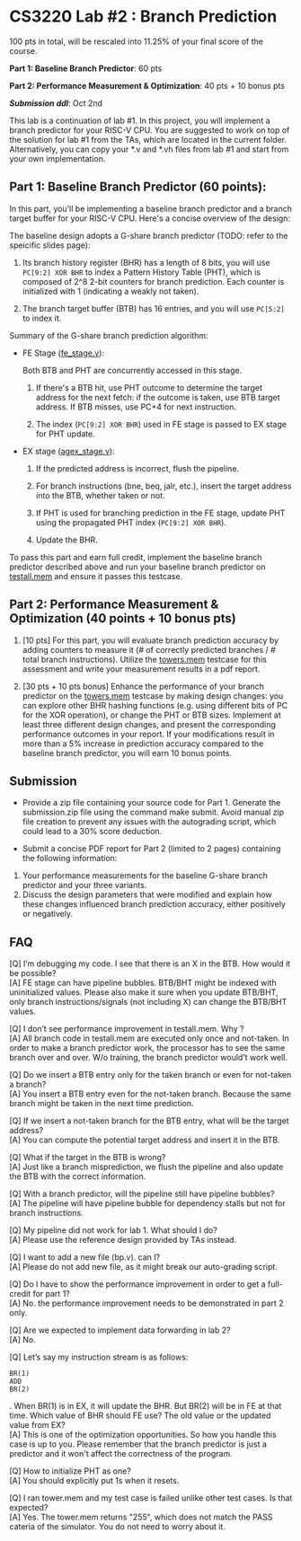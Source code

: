 # CS3220 Lab #2 : Branch Prediction

100 pts in total, will be rescaled into 11.25% of your final score of the course.  

**Part 1: Baseline Branch Predictor**: 60 pts

**Part 2: Performance Measurement & Optimization**: 40 pts + 10 bonus pts

***Submission ddl***: Oct 2nd

This lab is a continuation of lab #1. In this project, you will implement a branch predictor for your RISC-V CPU. You are suggested to work on top of the solution for lab #1 from the TAs, which are located in the current folder. Alternatively, you can copy your *.v and *.vh files from lab #1 and start from your own implementation.

## Part 1: Baseline Branch Predictor (60 points): 

In this part, you'll be implementing a baseline branch predictor and a branch target buffer for your RISC-V CPU. Here's a concise overview of the design: 

The baseline design adopts a G-share branch predictor (TODO: refer to the speicific slides page): 

1. Its branch history register (BHR) has a length of 8 bits, you will use `PC[9:2] XOR BHR` to index a Pattern History Table (PHT), which is composed of 2^8 2-bit counters for branch prediction. Each counter is initialized with 1 (indicating a weakly not taken).

2. The branch target buffer (BTB) has 16 entries, and you will use `PC[5:2]` to index it.

Summary of the G-share branch prediction algorithm: 

* FE Stage ([fe_stage.v](fe_stage.v)): 

    Both BTB and PHT are concurrently accessed in this stage. 
    
    1. If there's a BTB hit, use PHT outcome to determine the target address for the next fetch: if the outcome is taken, use BTB target address. If BTB misses, use PC+4 for next instruction. 

    2. The index (`PC[9:2] XOR BHR`) used in FE stage is passed to EX stage for PHT update.

* EX stage ([agex_stage.v](agex_stage.v)): 

    1. If the predicted address is incorrect, flush the pipeline.

    2. For branch instructions (bne, beq, jalr, etc.), insert the target address into the BTB, whether taken or not.
    
    3. If PHT is used for branching prediction in the FE stage, update PHT using the propagated PHT index (`PC[9:2] XOR BHR`). 

    4. Update the BHR. 

To pass this part and earn full credit, implement the baseline branch predictor described above and run your baseline branch predictor on [testall.mem](/test/part4/testall.mem) and ensure it passes this testcase.

<!-- **Grading**:
We will check whether </test/part4/testall.mem> is correctly executed or not. 
There won’t be any performance improvement in testall.mem because the final execution time is already fixed by the test code.  With the branch predictor/BTB, your code should finish testall.mem correctly. 

**What to submit:**
**A zip file of your source code. The zip file must contain the following:**
type ```make submit``` will generate a submission.zip. 
Please submit the submission.zip file. Each submission for each group. -->


## Part 2: Performance Measurement & Optimization (40 points + 10 bonus pts)

1. [10 pts] For this part, you will evaluate branch prediction accuracy by adding counters to measure it (# of correctly predicted branches / # total branch instructions). Utilize the [towers.mem](test/towers/towers.mem) testcase for this assessment and write your measurement results in a pdf report.

2. [30 pts + 10 pts bonus] Enhance the performance of your branch predictor on the [towers.mem](test/towers/towers.mem) testcase by making design changes: you can explore other BHR hashing functions (e.g. using different bits of PC for the XOR operation), or change the PHT or BTB sizes. Implement at least three different design changes, and present the corresponding performance outcomes in your report. If your modifications result in more than a 5% increase in prediction accuracy compared to the baseline branch predictor, you will earn 10 bonus points.

## Submission

+ Provide a zip file containing your source code for Part 1. Generate the submission.zip file using the command make submit. Avoid manual zip file creation to prevent any issues with the autograding script, which could lead to a 30% score deduction.

+ Submit a concise PDF report for Part 2 (limited to 2 pages) containing the following information:
1.  Your performance measurements for the baseline G-share branch predictor and your three variants.
2.  Discuss the design parameters that were modified and explain how these changes influenced branch prediction accuracy, either positively or negatively.

<!-- Your scores will be depending on the performance improvement. If you get more than 5% performance improvement over the baseline configuration, you will receive 2 pts, if not, you will get 1 pt based on your report contents.  
Discuss your design space explorations and write a report about your evaluations. 
Evaluate your design with the provided benchmark and report the performance numbers. 
Please print out cycle count, BP accuracy (# of corrected predicted branch/# branch insts), # taken branches, # not-taken branches. # branches.  The cases are no branch predictor, baseline branch predictor (part-1), and your improved versions. Please show the results those are hurting the performance. 
Please show at least 3 different design changes that you have made in addition to the baseline branch predictor. Total 4 branch predictor's results + no branch predictor's result (project #1).  -->

<!-- **Grading**
The contents of the report will be used for the grading part-2.  
Please discuss what design parameters have you changed and discuss why it changes (good or bad or the same) performance.  


**What to submit** 
Report (max 2 pages) (No need to submit the code again)  -->

## FAQ 

[Q]  I’m debugging my code. I see that there is an X in the BTB. How would it be possible? \
[A] FE stage can have pipeline bubbles. BTB/BHT might be indexed with uninitialized values. Please also make it sure when you update BTB/BHT, only branch instructions/signals (not including X) can change the BTB/BHT values.

[Q] I don’t see performance improvement in testall.mem. Why ?  \
[A]  All branch code in testall.mem are executed only once and not-taken. In order to make a branch predictor work, the processor has to see the same branch over and over. W/o training, the branch predictor would’t work well. 

[Q] Do we insert a BTB entry only for the taken branch or even for not-taken a branch? \
[A] You insert a BTB entry even for the not-taken branch. Because the same branch might be taken in the next time prediction. 

[Q] If we insert a not-taken branch for the BTB entry, what will be the target address? \
[A] You can compute the potential target address and insert it in the BTB. 

[Q] What if the target in the BTB is wrong? \
[A] Just like a branch misprediction, we flush the pipeline and also update the BTB with the correct information. 

[Q] With a branch predictor, will the pipeline still have pipeline bubbles?  \
[A] The pipeline will have pipeline bubble for dependency stalls but not for branch instructions. 

[Q] My pipeline did not work for lab 1. What should I do?  \
[A] Please use the reference design provided by TAs instead. 

[Q] I want to add a new file (bp.v). can I? \
[A] Please do not add new file, as it might break our auto-grading script. 

[Q] Do I have to show the performance improvement in order to get a full-credit for part 1? \
[A] No. the performance improvement needs to be demonstrated in part 2 only. 

[Q] Are we expected to implement data forwarding in lab 2? \
[A] No.

[Q] Let’s say my instruction stream is as follows: 
```
BR(1)
ADD
BR(2)
```
. When BR(1) is in EX, it will update the BHR. But BR(2) will be in FE at that time.
Which value of BHR should FE use? The old value or the updated value from EX? \
[A] This is one of the optimization opportunities. So how you handle this case is up to you. Please remember that the branch predictor is just a predictor and it won't affect the correctness of the program. 

[Q] How to initialize PHT as one? \
[A] You should explicitly put 1s when it resets. 

[Q] I ran tower.mem and my test case is failed unlike other test cases. Is that expected?\
[A] Yes. The tower.mem returns "255", which does not match the PASS cateria of the simulator. You do not need to worry about it.
